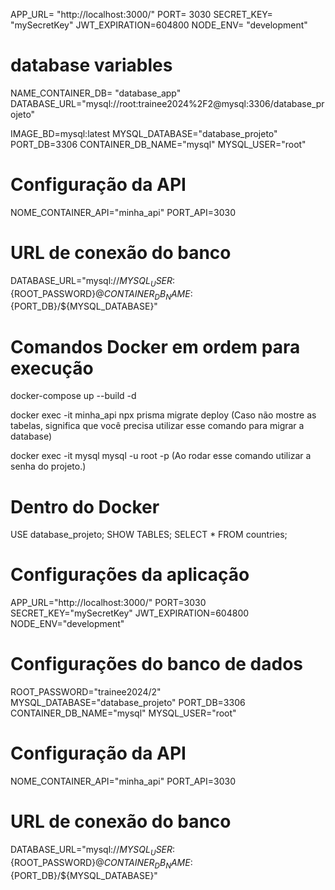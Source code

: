 APP_URL= "http://localhost:3000/"
PORT= 3030
SECRET_KEY= "mySecretKey"
JWT_EXPIRATION=604800
NODE_ENV= "development"

# database variables

NAME_CONTAINER_DB= "database_app"
DATABASE_URL="mysql://root:trainee2024%2F2@mysql:3306/database_projeto"


IMAGE_BD=mysql:latest
MYSQL_DATABASE="database_projeto"
PORT_DB=3306
CONTAINER_DB_NAME="mysql"
MYSQL_USER="root"

# Configuração da API
NOME_CONTAINER_API="minha_api"
PORT_API=3030

# URL de conexão do banco
DATABASE_URL="mysql://${MYSQL_USER}:${ROOT_PASSWORD}@${CONTAINER_DB_NAME}:${PORT_DB}/${MYSQL_DATABASE}"


# Comandos Docker em ordem para execução

docker-compose up --build -d

docker exec -it minha_api npx prisma migrate deploy (Caso não mostre as tabelas, significa que você precisa utilizar esse comando para migrar a database)

docker exec -it mysql mysql -u root -p (Ao rodar esse comando utilizar a senha do projeto.)

# Dentro do Docker

USE database_projeto;
SHOW TABLES;
SELECT * FROM countries;





<!-- TESTE ESSE .ENV TALES!! -->
# Configurações da aplicação
APP_URL="http://localhost:3000/"
PORT=3030
SECRET_KEY="mySecretKey"
JWT_EXPIRATION=604800
NODE_ENV="development"

# Configurações do banco de dados
ROOT_PASSWORD="trainee2024/2"
MYSQL_DATABASE="database_projeto"
PORT_DB=3306
CONTAINER_DB_NAME="mysql"
MYSQL_USER="root"

# Configuração da API
NOME_CONTAINER_API="minha_api"
PORT_API=3030

# URL de conexão do banco
DATABASE_URL="mysql://${MYSQL_USER}:${ROOT_PASSWORD}@${CONTAINER_DB_NAME}:${PORT_DB}/${MYSQL_DATABASE}"


